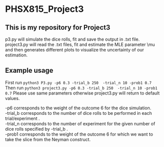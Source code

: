 # PHSX815_Project3

## This is my repository for Project3

p3.py will simulate the dice rolls, fit and save the output in .txt file.
project3.py will read the .txt files, fit and estimate the MLE parameter \mu and then generates different plots to visualize the uncertainty of our estimation.

## Example usage
 First run `python3 P3.py -p6 0.3 -trial_b 250  -trial_n 10 -prob1 0.7` 
 Then run `python3 project3.py -p6 0.3 -trial_b 250  -trial_n 10 -prob1 0.7` Please use same parameters otherwise project3.py will return to default values. 

-p6 corresponds to the weight of the outcome 6 for the dice simulation. <br>
-trial_b corresponds to the number of dice rolls to be performed in each trial/experiment .  <br>
-trial_n corresponds to the number of experiment for the given number of dice rolls specified by -trial_b .  <br>
-prob1 corresponds to the weight of the outcome 6 for which we want to take the slice from the Neyman construct.  <br>


  
